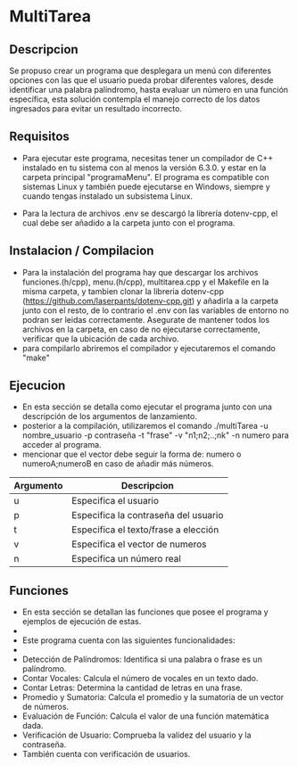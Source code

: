 # MultiTarea

## Descripcion
Se propuso crear un programa que desplegara un menú con diferentes opciones 
con las que el usuario pueda probar diferentes valores, desde identificar una
palabra palíndromo, hasta evaluar un número en una función específica, esta solución contempla el manejo correcto de los datos ingresados para evitar un resultado incorrecto.

## Requisitos
* Para ejecutar este programa, necesitas tener un compilador de C++ instalado en tu sistema con al menos la versión 6.3.0. y estar en la carpeta principal "programaMenu". El programa es compatible con sistemas Linux y también puede ejecutarse en Windows, siempre y cuando tengas instalado un subsistema Linux. 

* Para la lectura de archivos .env se descargó la librería dotenv-cpp, el cual debe ser añadido a la carpeta junto con el programa.

## Instalacion / Compilacion
* Para la instalación del programa hay que descargar los archivos funciones.(h/cpp), menu.(h/cpp), multitarea.cpp y el Makefile en la misma carpeta, y tambien clonar la libreria dotenv-cpp (https://github.com/laserpants/dotenv-cpp.git) y añadirla a la carpeta junto con el resto, de lo contrario el .env con las variables de entorno no podran ser leidas correctamente. Asegurate de mantener todos los archivos en la carpeta, en caso de no ejecutarse correctamente, verificar que la ubicación de cada archivo. 
* para compilarlo abriremos el compilador y ejecutaremos el comando "make"

## Ejecucion
* En esta sección se detalla como ejecutar el programa junto con una descripción de los argumentos de lanzamiento.
* posterior a la compilación, utilizaremos el comando  ./multiTarea -u nombre_usuario -p contraseña -t "frase" -v "n1;n2;..;nk" -n numero  para acceder al programa.
* mencionar que el vector debe seguir la forma de: numero o numeroA;numeroB en caso de añadir más números.


| Argumento | Descripcion                  |
| -------  | ----------------------------- |
| u | Especifica el usuario                |
| p | Especifica la contraseña del usuario |
| t | Especifica el texto/frase a elección |
| v | Especifica el vector de numeros      |
| n | Especifica un número real            |


## Funciones
* En esta sección se detallan las funciones que posee el programa y ejemplos de ejecución de estas.
*
* Este programa cuenta con las siguientes funcionalidades:
*
* Detección de Palíndromos: Identifica si una palabra o frase es un palíndromo.
* Contar Vocales: Calcula el número de vocales en un texto dado.
* Contar Letras: Determina la cantidad de letras en una frase.
* Promedio y Sumatoria: Calcula el promedio y la sumatoria de un vector de números.
* Evaluación de Función: Calcula el valor de una función matemática dada.
* Verificación de Usuario: Comprueba la validez del usuario y la contraseña.
* También cuenta con verificación de usuarios.
